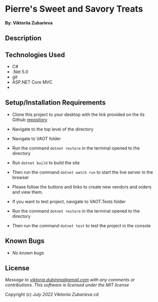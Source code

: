 # Pierre's Sweet and Savory Treats

#### By: Viktoriia Zubarieva

## Description

## Technologies Used

- C#
- .Net 5.0
- git
- ASP.NET Core MVC
-

## Setup/Installation Requirements

- Clone this project to your desktop with the link provided on the its Github [repository](https://github.com/vzubarieva/Vendor-and--order-tracker.Solution)
- Navigate to the top level of the directory
- Navigate to VAOT folder
- Run the command `dotnet restore` in the terminal opened to the directory
- Run `dotnet build` to build the site
- Then run the command `dotnet watch run` to start the live server in the browser
- Please follow the buttons and links to create new vendors and orders and view them.

- If you want to test project, navigate to VAOT.Tests folder
- Run the command `dotnet restore` in the terminal opened to the directory
- Then run the command `dotnet test` to test the project in the console

## Known Bugs

- _No known bugs_

## License

_Message to viktoria.dubinina@gmail.com with any comments or contributions. This software is licensed under the MIT license_

Copyright (c) _July 2022_ _Viktoriia Zubarieva_
cd
